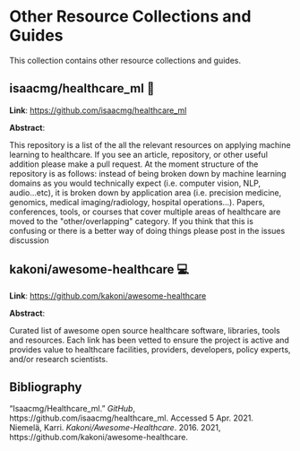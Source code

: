 # Other Resource Collections and Guides

This collection contains other resource collections and guides.



## isaacmg/healthcare_ml :book:

**Link**: https://github.com/isaacmg/healthcare_ml

**Abstract**:

This repository is a list of the all the relevant resources on applying machine learning to healthcare. If you see an article, repository, or other useful addition please make a pull request. At the moment structure of the repository is as follows: instead of being broken down by machine learning domains as you would technically expect (i.e. computer vision, NLP, audio...etc), it is broken down by application area (i.e. precision medicine, genomics, medical imaging/radiology, hospital operations...). Papers, conferences, tools, or courses that cover multiple areas of healthcare are moved to the "other/overlapping" category. If you think that this is confusing or there is a better way of doing things please post in the issues discussion



## kakoni/awesome-healthcare :computer:

**Link**: https://github.com/kakoni/awesome-healthcare

**Abstract**:

Curated list of awesome open source healthcare software, libraries, tools and resources. Each link has been vetted to ensure the project is active and provides value to healthcare facilities, providers, developers, policy experts, and/or research scientists.



## Bibliography

<div class="csl-entry">“Isaacmg/Healthcare_ml.” <i>GitHub</i>, https://github.com/isaacmg/healthcare_ml. Accessed 5 Apr. 2021.</div>
<div class="csl-entry">Niemelä, Karri. <i>Kakoni/Awesome-Healthcare</i>. 2016. 2021, https://github.com/kakoni/awesome-healthcare.</div>